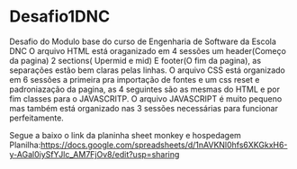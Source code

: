 # Desafio1DNC
Desafio do Modulo base do curso de Engenharia de Software da Escola DNC
O arquivo HTML está oraganizado em 4 sessões um header(Começo da pagina) 2 sections( Upermid e mid) E footer(O fim da pagina), as separações estão bem claras pelas linhas.
O arquivo CSS está organizado em 6 sessões a primeira pra importação de fontes e um css reset e padroniazação da pagina, as 4 seguintes são as mesmas do HTML e por fim classes para o JAVASCRITP.
O arquivo JAVASCRIPT é muito pequeno mas também está organizado nas 3 sessões necessárias para funcionar perfeitamente.

Segue a baixo o link da planinha sheet monkey e hospedagem
Planilha:https://docs.google.com/spreadsheets/d/1nAVKNl0hfs6XKGkxH6-y-AGal0iySfYJlc_AM7FjOv8/edit?usp=sharing
